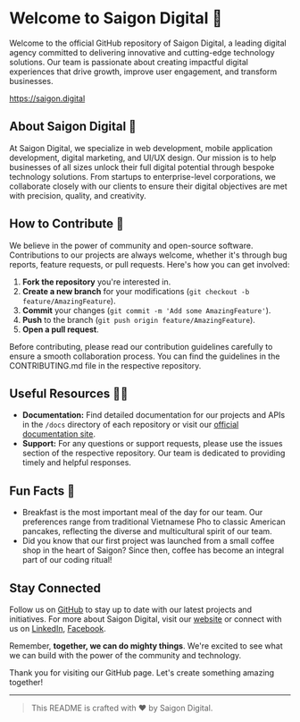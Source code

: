 # Welcome to Saigon Digital 👋

Welcome to the official GitHub repository of Saigon Digital, a leading digital agency committed to delivering innovative and cutting-edge technology solutions. Our team is passionate about creating impactful digital experiences that drive growth, improve user engagement, and transform businesses.

https://saigon.digital

## About Saigon Digital 🌟

At Saigon Digital, we specialize in web development, mobile application development, digital marketing, and UI/UX design. Our mission is to help businesses of all sizes unlock their full digital potential through bespoke technology solutions. From startups to enterprise-level corporations, we collaborate closely with our clients to ensure their digital objectives are met with precision, quality, and creativity.

## How to Contribute 🌈

We believe in the power of community and open-source software. Contributions to our projects are always welcome, whether it's through bug reports, feature requests, or pull requests. Here's how you can get involved:

1. **Fork the repository** you're interested in.
2. **Create a new branch** for your modifications (`git checkout -b feature/AmazingFeature`).
3. **Commit** your changes (`git commit -m 'Add some AmazingFeature'`).
4. **Push** to the branch (`git push origin feature/AmazingFeature`).
5. **Open a pull request**.

Before contributing, please read our contribution guidelines carefully to ensure a smooth collaboration process. You can find the guidelines in the CONTRIBUTING.md file in the respective repository.

## Useful Resources 👩‍💻

- **Documentation:** Find detailed documentation for our projects and APIs in the `/docs` directory of each repository or visit our [official documentation site](https://saigon.digital/).
- **Support:** For any questions or support requests, please use the issues section of the respective repository. Our team is dedicated to providing timely and helpful responses.

## Fun Facts 🍿

- Breakfast is the most important meal of the day for our team. Our preferences range from traditional Vietnamese Pho to classic American pancakes, reflecting the diverse and multicultural spirit of our team.
- Did you know that our first project was launched from a small coffee shop in the heart of Saigon? Since then, coffee has become an integral part of our coding ritual!

## Stay Connected

Follow us on [GitHub](#) to stay up to date with our latest projects and initiatives. For more about Saigon Digital, visit our [website](https://saigon.digital/) or connect with us on [LinkedIn](https://linkedin.com/company/saigon-digital), [Facebook](https://www.facebook.com/saigondigital2021/).

Remember, **together, we can do mighty things**. We're excited to see what we can build with the power of the community and technology.

Thank you for visiting our GitHub page. Let's create something amazing together!

---
> This README is crafted with :heart: by Saigon Digital.

